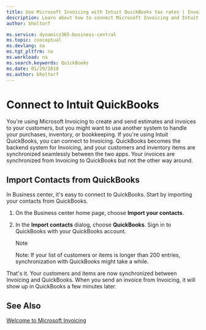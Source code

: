 ```yaml
---
title: Use Microsoft Invoicing with Intuit QuickBooks tax rates | Invoicing
description: Learn about how to connect Microsoft Invoicing and Intuit QuickBooks.
author: bholtorf

ms.service: dynamics365-business-central
ms.topic: conceptual
ms.devlang: na
ms.tgt_pltfrm: na
ms.workload: na
ms.search.keywords: QuickBooks
ms.date: 01/29/2019
ms.author: bholtorf
---
```


# Connect to Intuit QuickBooks
You're using Microsoft Invoicing to create and send estimates and invoices to your customers, but you might want to use another system to handle your purchases, inventory, or bookkeeping. If you're using Intuit QuickBooks, you can connect to Invoicing. QuickBooks becomes the backend system for Invoicing, and your customers and inventory items are synchronized seamlessly between the two apps. Your invoices are synchronized from Invoicing to QuickBooks but not the other way around.

## Import Contacts from QuickBooks
In Business center, it's easy to connect to QuickBooks. Start by importing your contacts from QuickBooks.

1. On the Business center home page, choose **Import your contacts**.
2. In the **Import contacts** dialog, choose **QuickBooks**. Sign in to QuickBooks with your QuickBooks account.

    > [!Note]
    > Note: If your list of customers or items is longer than 200 entries, synchronization with QuickBooks might take a while.

That's it. Your customers and items are now synchronized between Invoicing and QuickBooks. When you send an invoice from Invoicing, it will show up in QuickBooks a few minutes later.

## See Also
[Welcome to Microsoft Invoicing](index.md)